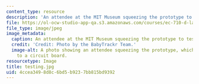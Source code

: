```yaml
---
content_type: resource
description: 'An attendee at the MIT Museum squeezing the prototype to test the system. '
file: https://ol-ocw-studio-app-qa.s3.amazonaws.com/courses/ec-710-d-lab-medical-technologies-for-the-developing-world-spring-2010/4ccea3498d8c6bd5b9237bb815bd9392_testing.jpg
file_type: image/jpeg
image_metadata:
  caption: An attendee at the MIT Museum squeezing the prototype to test the system.
  credit: 'Credit: Photo by the BabyTrackr Team.'
  image-alt: A photo showing an attendee squeezing the prototype, which was connected
    to a circuit board.
resourcetype: Image
title: testing.jpg
uid: 4ccea349-8d8c-6bd5-b923-7bb815bd9392
---
```

